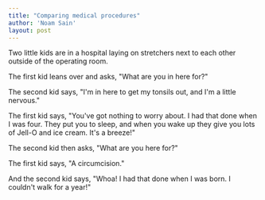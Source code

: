 ```yaml
---
title: "Comparing medical procedures"
author: 'Noam Sain'
layout: post
---
```


Two little kids are in a hospital laying on stretchers next to each other outside of the operating room.

The first kid leans over and asks, "What are you in here for?"

The second kid says, "I'm in here to get my tonsils out, and I'm a little nervous."

The first kid says, "You've got nothing to worry about. I had that done when I was four. They put you to sleep, and when you wake up they give you lots of Jell-O and ice cream. It's a breeze!"

The second kid then asks, "What are you here for?"

The first kid says, "A circumcision."

And the second kid says, "Whoa! I had that done when I was born. I couldn't walk for a year!"